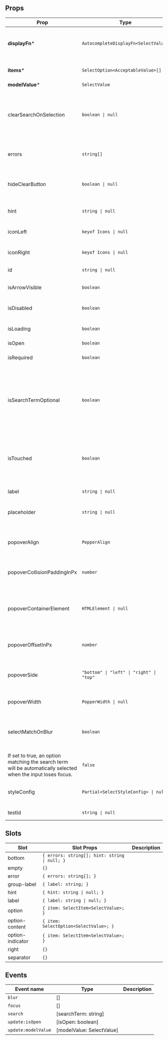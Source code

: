 <!-- This file is automatically generated, do not edit manually. -->

## Props

| Prop | Type | Description | Default |
| ---- | ---- | ----------- | ------- |
| **displayFn*** | `AutocompleteDisplayFn<SelectValue>` | The display function for the selected value. |  |
| **items*** | `SelectOption<AcceptableValue>[]` | The items of the select. |  |
| **modelValue*** | `SelectValue` |  |  |
| clearSearchOnSelection | `boolean \| null` | Whether the search input should be cleared when a selection is made. | `false` |
| errors | `string[]` | The errors associated with the input. | `[]` |
| hideClearButton | `boolean \| null` | Whether the clear button should be hidden. | `false` |
| hint | `string \| null` | The hint text of the input. | `null` |
| iconLeft | `keyof Icons \| null` | The left icon of the input. | `null` |
| iconRight | `keyof Icons \| null` | The right icon of the input. | `null` |
| id | `string \| null` | The id of the input. | `null` |
| isArrowVisible | `boolean` | Whether the arrow is visible. | `false` |
| isDisabled | `boolean` | Whether the input is disabled. | `false` |
| isLoading | `boolean` | Whether the input is loading. | `false` |
| isOpen | `boolean` |  |  |
| isRequired | `boolean` | Whether the input is required. | `false` |
| isSearchTermOptional | `boolean` | If enabled, the dropdown will be able to be opened without having a search term. | `false` |
| isTouched | `boolean` | Whether the input is touched. Used to determine if an error should be shown. | `false` |
| label | `string \| null` | The label of the input. | `null` |
| placeholder | `string \| null` | The placeholder text of the input. | `null` |
| popoverAlign | `PopperAlign` | The alignment of the popper content. | `"center"` |
| popoverCollisionPaddingInPx | `number` | The padding of the popper collision. | `0` |
| popoverContainerElement | `HTMLElement \| null` | The element to render the tooltip in. By default this is the viewport | `null` |
| popoverOffsetInPx | `number` | The offset of the popper content. | `4` |
| popoverSide | `"bottom" \| "left" \| "right" \| "top"` | The side of the trigger the tooltip should be on. | `"bottom"` |
| popoverWidth | `PopperWidth \| null` | The width of the popper. | `"anchor-width"` |
| selectMatchOnBlur | `boolean` | By default, a value is set only when an option is selected.
If set to true, an option matching the search term will be automatically selected when the input loses focus. | `false` |
| styleConfig | `Partial<SelectStyleConfig> \| null` | The style config of the component. | `null` |
| testId | `string \| null` | The test id of the input. | `null` |

## Slots

| Slot | Slot Props | Description |
| --------- | ---- | ----------- |
| bottom | `{ errors: string[]; hint: string \| null; }` |  |
| empty | `{}` |  |
| error | `{ errors: string[]; }` |  |
| group-label | `{ label: string; }` |  |
| hint | `{ hint: string \| null; }` |  |
| label | `{ label: string \| null; }` |  |
| option | `{ item: SelectItem<SelectValue>; }` |  |
| option-content | `{ item: SelectOption<SelectValue>; }` |  |
| option-indicator | `{ item: SelectItem<SelectValue>; }` |  |
| right | `{}` |  |
| separator | `{}` |  |

## Events

| Event name | Type | Description |
| ---------- | ---- | ----------- |
| `blur` | [] |  |
| `focus` | [] |  |
| `search` | [searchTerm: string] |  |
| `update:isOpen` | [isOpen: boolean] |  |
| `update:modelValue` | [modelValue: SelectValue] |  |
